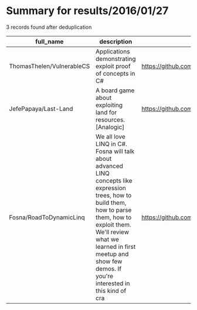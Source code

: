 
# Summary for results/2016/01/27
    
3 records found after deduplication

| full_name | description | html_url | matched_list | matched_count | pushed_at | size | stargazers_count | language | forks_count | vul_ids |
|---------------------------|------------------------------------------------------------------------------------------------------------------------------------------------------------------------------------------------------------------------------------------------------------------|----------------------------------------------|----------------|-----------------|---------------------------|--------|--------------------|------------|---------------|-----------|
| ThomasThelen/VulnerableCS | Applications demonstrating exploit proof of concepts in C# | https://github.com/ThomasThelen/VulnerableCS | ['exploit'] | 1 | 2016-01-27 06:18:39+00:00 | 46 | 3 | C# | 3 | [] |
| JefePapaya/Last-Land | A board game about exploiting land for resources. [Analogic] | https://github.com/JefePapaya/Last-Land | ['exploit'] | 1 | 2016-01-27 23:56:34+00:00 | 2050 | 0 | | 1 | [] |
| Fosna/RoadToDynamicLinq | We all love LINQ in C#. Fosna will talk about advanced LINQ concepts like expression trees, how to build them, how to parse them, how to exploit them. We'll review what we learned in first meetup and show few demos. If you're interested in this kind of cra | https://github.com/Fosna/RoadToDynamicLinq | ['exploit'] | 1 | 2016-01-27 10:36:31+00:00 | 10 | 0 | C# | 1 | [] |
